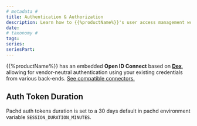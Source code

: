 ```yaml
---
# metadata # 
title: Authentication & Authorization
description: Learn how to {{%productName%}}'s user access management works.
date: 
# taxonomy #
tags: 
series:
seriesPart:
---
```

{{%productName%}} has an embedded **Open ID Connect** based on [**Dex**](https://dexidp.io/docs/), allowing for vendor-neutral authentication using your existing credentials from various back-ends. [See compatible connectors.](https://dexidp.io/docs/connectors/)

## Auth Token Duration

Pachd auth tokens duration is set to a 30 days default in pachd environment variable  `SESSION_DURATION_MINUTES`.
